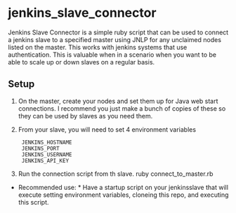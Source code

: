 jenkins_slave_connector
=======================

Jenkins Slave Connector is a simple ruby script that can be used to connect a jenkins slave to a specified master using JNLP for any unclaimed nodes listed on the master.  This works with jenkins systems that use authentication.  This is valuable when in a scenario when you want to be able to scale up or down slaves on a regular basis.

## Setup
1. On the master, create your nodes and set them up for Java web start connections.  I recommend you just make a bunch of copies of these so they can be used by slaves as you need them.
2. From your slave, you will need to set 4 environment variables

        JENKINS_HOSTNAME
        JENKINS_PORT
        JENKINS_USERNAME
        JENKINS_API_KEY
        
3. Run the connection script from th slave.
        ruby connect_to_master.rb


* Recommended use: * Have a startup script on your jenkinsslave that will execute setting environment variables, cloneing this repo, and executing this script.
